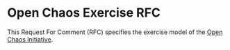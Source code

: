 # Open Chaos Exercise RFC

This Request For Comment (RFC) specifies the exercise model of the
[Open Chaos Initiative][oci].

[oci]: https://openchaos.io/